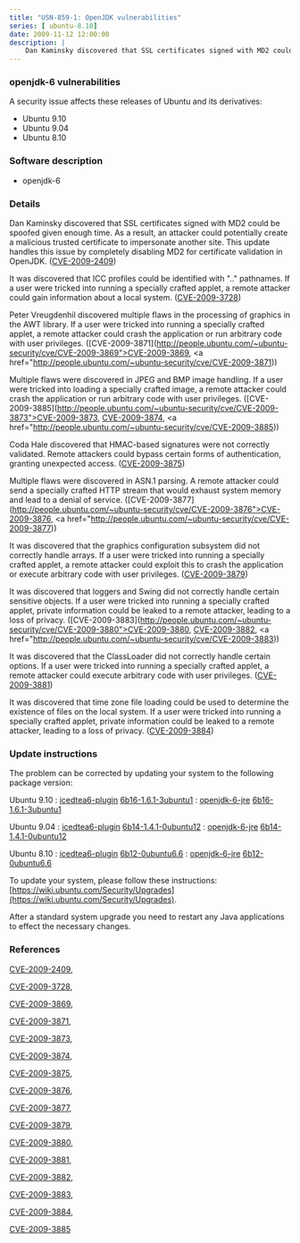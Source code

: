 ```yaml
---
title: "USN-859-1: OpenJDK vulnerabilities"
series: [ ubuntu-8.10]
date: 2009-11-12 12:00:00
description: |
    Dan Kaminsky discovered that SSL certificates signed with MD2 could be spoofed given enough time.  As a result, an attacker could potentially create a malicious trusted certificate to impersonate another site. This update handles this issue by completely disabling MD2 for certificate validation in OpenJDK. ([CVE-2009-2409](http://people.ubuntu.com/~ubuntu-security/cve/CVE-2009-2409))
--- 
```

 
### openjdk-6 vulnerabilities

A security issue affects these releases of Ubuntu and its derivatives:

* Ubuntu 9.10
* Ubuntu 9.04
* Ubuntu 8.10

### Software description

* openjdk-6 

### Details

Dan Kaminsky discovered that SSL certificates signed with MD2 could be spoofed given enough time. As a result, an attacker could potentially create a malicious trusted certificate to impersonate another site. This update handles this issue by completely disabling MD2 for certificate validation in OpenJDK. ([CVE-2009-2409](http://people.ubuntu.com/~ubuntu-security/cve/CVE-2009-2409))

It was discovered that ICC profiles could be identified with &quot;..&quot; pathnames. If a user were tricked into running a specially crafted applet, a remote attacker could gain information about a local system. ([CVE-2009-3728](http://people.ubuntu.com/~ubuntu-security/cve/CVE-2009-3728))

Peter Vreugdenhil discovered multiple flaws in the processing of graphics in the AWT library. If a user were tricked into running a specially crafted applet, a remote attacker could crash the application or run arbitrary code with user privileges. ([CVE-2009-3871](http://people.ubuntu.com/~ubuntu-security/cve/CVE-2009-3869">CVE-2009-3869</a>, <a href="http://people.ubuntu.com/~ubuntu-security/cve/CVE-2009-3871))

Multiple flaws were discovered in JPEG and BMP image handling. If a user were tricked into loading a specially crafted image, a remote attacker could crash the application or run arbitrary code with user privileges. ([CVE-2009-3885](http://people.ubuntu.com/~ubuntu-security/cve/CVE-2009-3873">CVE-2009-3873</a>, <a href="http://people.ubuntu.com/~ubuntu-security/cve/CVE-2009-3874">CVE-2009-3874</a>, <a href="http://people.ubuntu.com/~ubuntu-security/cve/CVE-2009-3885))

Coda Hale discovered that HMAC-based signatures were not correctly validated. Remote attackers could bypass certain forms of authentication, granting unexpected access. ([CVE-2009-3875](http://people.ubuntu.com/~ubuntu-security/cve/CVE-2009-3875))

Multiple flaws were discovered in ASN.1 parsing. A remote attacker could send a specially crafted HTTP stream that would exhaust system memory and lead to a denial of service. ([CVE-2009-3877](http://people.ubuntu.com/~ubuntu-security/cve/CVE-2009-3876">CVE-2009-3876</a>, <a href="http://people.ubuntu.com/~ubuntu-security/cve/CVE-2009-3877))

It was discovered that the graphics configuration subsystem did not correctly handle arrays. If a user were tricked into running a specially crafted applet, a remote attacker could exploit this to crash the application or execute arbitrary code with user privileges. ([CVE-2009-3879](http://people.ubuntu.com/~ubuntu-security/cve/CVE-2009-3879))

It was discovered that loggers and Swing did not correctly handle certain sensitive objects. If a user were tricked into running a specially crafted applet, private information could be leaked to a remote attacker, leading to a loss of privacy. ([CVE-2009-3883](http://people.ubuntu.com/~ubuntu-security/cve/CVE-2009-3880">CVE-2009-3880</a>, <a href="http://people.ubuntu.com/~ubuntu-security/cve/CVE-2009-3882">CVE-2009-3882</a>, <a href="http://people.ubuntu.com/~ubuntu-security/cve/CVE-2009-3883))

It was discovered that the ClassLoader did not correctly handle certain options. If a user were tricked into running a specially crafted applet, a remote attacker could execute arbitrary code with user privileges. ([CVE-2009-3881](http://people.ubuntu.com/~ubuntu-security/cve/CVE-2009-3881))

It was discovered that time zone file loading could be used to determine the existence of files on the local system. If a user were tricked into running a specially crafted applet, private information could be leaked to a remote attacker, leading to a loss of privacy. ([CVE-2009-3884](http://people.ubuntu.com/~ubuntu-security/cve/CVE-2009-3884)) 

### Update instructions

The problem can be corrected by updating your system to the following package version:

Ubuntu 9.10
 : [icedtea6-plugin](https://launchpad.net/ubuntu/+source/openjdk-6) <span> [6b16-1.6.1-3ubuntu1](https://launchpad.net/ubuntu/+source/openjdk-6/6b16-1.6.1-3ubuntu1) </span> 
 : [openjdk-6-jre](https://launchpad.net/ubuntu/+source/openjdk-6) <span> [6b16-1.6.1-3ubuntu1](https://launchpad.net/ubuntu/+source/openjdk-6/6b16-1.6.1-3ubuntu1) </span> 

Ubuntu 9.04
 : [icedtea6-plugin](https://launchpad.net/ubuntu/+source/openjdk-6) <span> [6b14-1.4.1-0ubuntu12](https://launchpad.net/ubuntu/+source/openjdk-6/6b14-1.4.1-0ubuntu12) </span> 
 : [openjdk-6-jre](https://launchpad.net/ubuntu/+source/openjdk-6) <span> [6b14-1.4.1-0ubuntu12](https://launchpad.net/ubuntu/+source/openjdk-6/6b14-1.4.1-0ubuntu12) </span> 

Ubuntu 8.10
 : [icedtea6-plugin](https://launchpad.net/ubuntu/+source/openjdk-6) <span> [6b12-0ubuntu6.6](https://launchpad.net/ubuntu/+source/openjdk-6/6b12-0ubuntu6.6) </span> 
 : [openjdk-6-jre](https://launchpad.net/ubuntu/+source/openjdk-6) <span> [6b12-0ubuntu6.6](https://launchpad.net/ubuntu/+source/openjdk-6/6b12-0ubuntu6.6) </span> 

To update your system, please follow these instructions: [https://wiki.ubuntu.com/Security/Upgrades](https://wiki.ubuntu.com/Security/Upgrades).

After a standard system upgrade you need to restart any Java applications to effect the necessary changes. 

### References

 [CVE-2009-2409](http://people.ubuntu.com/~ubuntu-security/cve/CVE-2009-2409), 

 [CVE-2009-3728](http://people.ubuntu.com/~ubuntu-security/cve/CVE-2009-3728), 

 [CVE-2009-3869](http://people.ubuntu.com/~ubuntu-security/cve/CVE-2009-3869), 

 [CVE-2009-3871](http://people.ubuntu.com/~ubuntu-security/cve/CVE-2009-3871), 

 [CVE-2009-3873](http://people.ubuntu.com/~ubuntu-security/cve/CVE-2009-3873), 

 [CVE-2009-3874](http://people.ubuntu.com/~ubuntu-security/cve/CVE-2009-3874), 

 [CVE-2009-3875](http://people.ubuntu.com/~ubuntu-security/cve/CVE-2009-3875), 

 [CVE-2009-3876](http://people.ubuntu.com/~ubuntu-security/cve/CVE-2009-3876), 

 [CVE-2009-3877](http://people.ubuntu.com/~ubuntu-security/cve/CVE-2009-3877), 

 [CVE-2009-3879](http://people.ubuntu.com/~ubuntu-security/cve/CVE-2009-3879), 

 [CVE-2009-3880](http://people.ubuntu.com/~ubuntu-security/cve/CVE-2009-3880), 

 [CVE-2009-3881](http://people.ubuntu.com/~ubuntu-security/cve/CVE-2009-3881), 

 [CVE-2009-3882](http://people.ubuntu.com/~ubuntu-security/cve/CVE-2009-3882), 

 [CVE-2009-3883](http://people.ubuntu.com/~ubuntu-security/cve/CVE-2009-3883), 

 [CVE-2009-3884](http://people.ubuntu.com/~ubuntu-security/cve/CVE-2009-3884), 

 [CVE-2009-3885](http://people.ubuntu.com/~ubuntu-security/cve/CVE-2009-3885)
 
